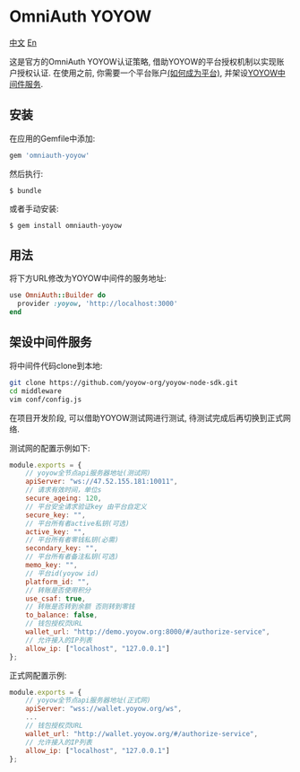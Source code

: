 # OmniAuth YOYOW

[中文](./README.cn.md) [En](./README.md)

这是官方的OmniAuth YOYOW认证策略, 借助YOYOW的平台授权机制以实现账户授权认证. 在使用之前, 你需要一个平台账户[(如何成为平台)](https://github.com/yoyow-org/yoyow-node-sdk/tree/master/middleware#2-%E5%88%9B%E5%BB%BA%E5%B9%B3%E5%8F%B0), 并架设[YOYOW中间件服务](#架设中间件服务).

## 安装

在应用的Gemfile中添加:

```ruby
gem 'omniauth-yoyow'
```

然后执行:

    $ bundle

或者手动安装:

    $ gem install omniauth-yoyow

## 用法

将下方URL修改为YOYOW中间件的服务地址:

```ruby
use OmniAuth::Builder do
  provider :yoyow, 'http://localhost:3000'
end
```

## 架设中间件服务

将中间件代码clone到本地:

```bash
git clone https://github.com/yoyow-org/yoyow-node-sdk.git
cd middleware
vim conf/config.js
```

在项目开发阶段, 可以借助YOYOW测试网进行测试, 待测试完成后再切换到正式网络.

测试网的配置示例如下:

```javascript
module.exports = {
    // yoyow全节点api服务器地址(测试网)
    apiServer: "ws://47.52.155.181:10011",
    // 请求有效时间，单位s
    secure_ageing: 120,
    // 平台安全请求验证key 由平台自定义
    secure_key: "",
    // 平台所有者active私钥(可选)
    active_key: "",
    // 平台所有者零钱私钥(必需)
    secondary_key: "",
    // 平台所有者备注私钥(可选)
    memo_key: "",
    // 平台id(yoyow id)
    platform_id: "",
    // 转账是否使用积分
    use_csaf: true,
    // 转账是否转到余额 否则转到零钱
    to_balance: false,
    // 钱包授权页URL
    wallet_url: "http://demo.yoyow.org:8000/#/authorize-service",
    // 允许接入的IP列表
    allow_ip: ["localhost", "127.0.0.1"]
};
```

正式网配置示例:
```javascript
module.exports = {
    // yoyow全节点api服务器地址(正式网)
    apiServer: "wss://wallet.yoyow.org/ws",
    ...
    // 钱包授权页URL
    wallet_url: "http://wallet.yoyow.org/#/authorize-service",
    // 允许接入的IP列表
    allow_ip: ["localhost", "127.0.0.1"]
};
```
